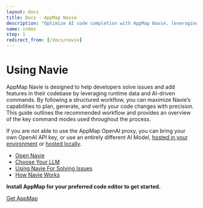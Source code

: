 ```yaml
---
layout: docs
title: Docs - AppMap Navie
description: "Optimize AI code completion with AppMap Navie, leveraging runtime code execution insights for hyper-personalized AI-assisted coding."
name: index
step: 1
redirect_from: [/docs/navie]
---
```


# Using Navie

AppMap Navie is designed to help developers solve issues and add features in their codebase by leveraging runtime data and AI-driven commands. By following a structured workflow, you can maximize Navie’s capabilities to plan, generate, and verify your code changes with precision. This guide outlines the recommended workflow and provides an overview of the key command modes used throughout the process.

If you are not able to use the AppMap OpenAI proxy, you can bring your own OpenAI API key, or use an entirely different AI Model, [hosted in your environment](/docs/using-navie-ai/bring-your-own-model.html#azure-openai) or [hosted locally](/docs/using-navie-ai/bring-your-own-model.html#ollama).

- [Open Navie](/docs/using-navie-ai/how-to-open-navie)
- [Choose Your LLM](/docs/using-navie-ai/bring-your-own-model.html)
- [Using Navie For Solving Issues](/docs/using-navie-ai/using-navie)
- [How Navie Works](/docs/navie-reference/navie-how-it-works.html)

**Install AppMap for your preferred code editor to get started.**

<a class="btn btn-primary btn-lg" href="https://appmap.io/get-appmap">Get AppMap</a>
